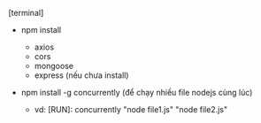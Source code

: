 [terminal]
- npm install 
  + axios
  + cors
  + mongoose
  + express
(nếu chưa install)

- npm install -g concurrently (để chạy nhiều file nodejs cùng lúc)
  + vd: [RUN]: concurrently "node file1.js" "node file2.js"
